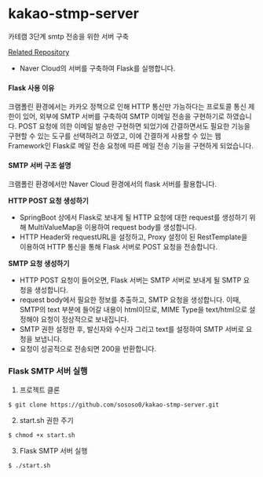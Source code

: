 # kakao-stmp-server
카테캠 3단계 smtp 전송을 위한 서버 구축

[Related Repository](https://github.com/Step3-kakao-tech-campus/Team3_BE)

- Naver Cloud의 서버를 구축하여 Flask를 실행합니다. 

#### Flask 사용 이유 

크램폴린 환경에서는 카카오 정책으로 인해 HTTP 통신만 가능하다는 프로토콜 통신 제한이 있어, 외부에 SMTP 서버를 구축하여 SMTP 이메일 전송을 구현하기로 하였습니다. POST 요청에 의한 이메일 발송만 구현하면 되었기에 간결하면서도 필요한 기능을 구현할 수 있는 도구를 선택하려고 하였고, 이에 간결하게 사용할 수 있는 웹 Framework인 Flask로 메일 전송 요청에 따른 메일 전송 기능을 구현하게 되었습니다.

#### SMTP 서버 구조 설명 

크램폴린 환경에서만 Naver Cloud 환경에서의 flask 서버를 활용합니다.

**HTTP POST 요청 생성하기**

- SpringBoot 상에서 Flask로 보내게 될 HTTP 요청에 대한 request를 생성하기 위해 MultiValueMap을 이용하여 request body를 생성합니다.
- HTTP Header와 requestURL을 설정하고, Proxy 설정이 된 RestTemplate을 이용하여 HTTP 통신을 통해 Flask 서버로 POST 요청을 전송합니다.

**SMTP 요청 생성하기**

- HTTP POST 요청이 들어오면, Flask 서버는 SMTP 서버로 보내게 될 SMTP 요청을 생성합니다.
- request body에서 필요한 정보를 추출하고, SMTP 요청을 생성합니다. 이때, SMTP의 text 부분에 들어갈 내용이 html이므로, MIME Type을 text/html으로 설정해야 요청이 정상적으로 보내집니다.
- SMTP 권한 설정한 후, 발신자와 수신자 그리고 text를 설정하여 SMTP 서버로 요청을 보냅니다.
- 요청이 성공적으로 전송되면 200을 반환합니다.

### Flask SMTP 서버 실행 

1. 프로젝트 클론 

```
$ git clone https://github.com/sososo0/kakao-stmp-server.git
```

2. start.sh 권한 주기 

```
$ chmod +x start.sh
```

3. Flask SMTP 서버 실행 

```
$ ./start.sh
```
